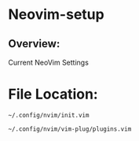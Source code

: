 # Neovim-setup

## Overview:
Current NeoVim Settings

# File Location:
```~/.config/nvim/init.vim```

```~/.config/nvim/vim-plug/plugins.vim```
